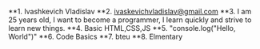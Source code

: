 **1. Ivashkevich Vladislav
**2. ivaskevichvladislav@gmail.com
**3. I am 25 years old, I want to become a programmer, I learn quickly and strive to learn new things.
**4. Basic HTML,CSS,JS
**5. "console.log("Hello, World")"
**6. Code Basics
**7. bteu
**8. Elmentary
